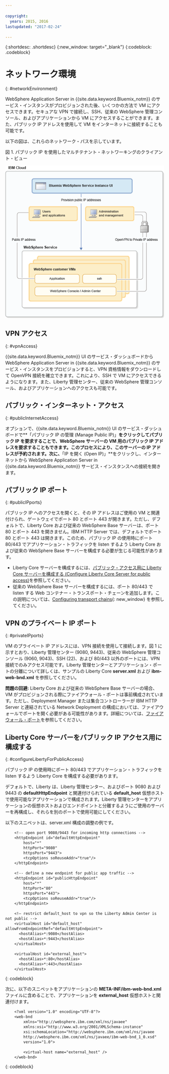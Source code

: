 ```yaml
---

copyright:
  years: 2015, 2016
lastupdated: "2017-02-24"

---
```


{:shortdesc: .shortdesc}
{:new_window: target="_blank"}
{:codeblock: .codeblock}

# ネットワーク環境
{: #networkEnvironment}

WebSphere Application Server in {{site.data.keyword.Bluemix_notm}} のサービス・インスタンスがプロビジョンされた後、いくつかの方法で VM にアクセスできます。セキュアな VPN で接続し、SSH、従来の WebSphere 管理コンソール、およびアプリケーションから VM にアクセスすることができます。また、パブリック IP アドレスを使用して VM をインターネットに接続することも可能です。

以下の図は、これらのネットワーク・パスを示しています。

図 1. パブリック IP を使用したマルチテナント・ネットワーキングのクライアント・ビュー

![図 1. パブリック IP を使用したマルチテナント・ネットワーキングのクライアント・ビュー](images/wasaas_multi_tenantPublicIP.gif)

## VPN アクセス
{: #vpnAccess}

{{site.data.keyword.Bluemix_notm}} UI のサービス・ダッシュボードから WebSphere Application Server in {{site.data.keyword.Bluemix_notm}} のサービス・インスタンスをプロビジョンすると、VPN 資格情報をダウンロードして OpenVPN 接続を確立できます。これにより、SSH で VM にアクセスできるようになります。また、Liberty 管理センター、従来の WebSphere 管理コンソール、およびアプリケーションへのアクセスも可能です。

## パブリック・インターネット・アクセス
{: #publicInternetAccess}

オプションで、{{site.data.keyword.Bluemix_notm}} UI のサービス・ダッシュボードで**「パブリック IP の管理 (Manage Public IP)」**をクリックしてパブリック IP を要求することで、WebSphere サーバーの VM 用のパブリック IP アドレスを要求することもできます。このプロセスにより、このサーバーの IP アドレスが予約されます。次に、**「IP を開く (Open IP)」**をクリックし、インターネットから WebSphere Application Server in {{site.data.keyword.Bluemix_notm}} サービス・インスタンスへの接続を開きます。

## パブリック IP ポート
{: #publicIPports}

パブリック IP へのアクセスを開くと、その IP アドレスはご使用の VM と関連付けられ、ゲートウェイでポート 80 とポート 443 が開きます。ただし、デフォルトで、Liberty Core および従来の WebSphere Base サーバーは、ポート 80 とポート 443 を開きません。IBM HTTP Server では、デフォルトでポート 80 とポート 443 は開きます。このため、パブリック IP の使用時にポート 80/443 でアプリケーション・トラフィックを listen するよう Liberty Core および従来の WebSphere Base サーバーを構成する必要が生じる可能性があります。
* Liberty Core サーバーを構成するには、[パブリック・アクセス用に Liberty Core サーバーを構成する (Configure Liberty Core Server for public access)](networkEnvironment.html#configureLibertyForPublicAccess)を参照してください。
* 従来の WebSphere Base サーバーを構成するには、ポート 80/443 で listen する Web コンテナー・トランスポート・チェーンを追加します。この説明については、[Configuring transport chains](http://www.ibm.com/support/knowledgecenter/SSEQTP_8.5.5//com.ibm.websphere.nd.doc/ae/trun_chain_transport.html){: new_window} を参照してください。

## VPN のプライベート IP ポート
{: #privateIPports}

VM のプライベート IP アドレスには、VPN 接続を使用して接続します。図 1 に示すとおり、Liberty 管理センター (9080, 9443)、従来の WebSphere 管理コンソール (9060, 9043)、SSH (22)、および 80/443 以外のポートには、VPN 接続でのみアクセス可能です。Liberty 管理センターとアプリケーション・ポートの分離について詳しくは、サンプルの Liberty Core **server.xml** および **ibm-web-bnd.xml** を参照してください。

**問題の回避:** Liberty Core および従来の WebSphere Base サーバーの場合、VM がプロビジョンされる際にファイアウォール・ポートは事前構成されています。ただし、Deployment Manager または集合コントローラーが IBM HTTP Server と連結されている Network Deployment の構成においては、ファイアウォールでポートを開く必要がある可能性があります。詳細については、[ファイアウォール・ポート](systemAccess.html#firewall_ports)を参照してください。

## Liberty Core サーバーをパブリック IP アクセス用に構成する
{: #configureLibertyForPublicAccess}

パブリック IP の使用時にポート 80/443 でアプリケーション・トラフィックを listen するよう Liberty Core を構成する必要があります。

デフォルトで、Liberty は、Liberty 管理センター、およびポート 9080 および 9443 の **defaultHttpEndpoint** と関連付けられている **default_host** 仮想ホストで使用可能なアプリケーションで構成されます。Liberty 管理センターをアプリケーションの仮想ホストおよびエンドポイントと分離するようにご使用のサーバーを再構成し、それらを別のポートで使用可能にしてください。

以下のスニペットは、server.xml 構成の調整の例です。

```    
    <!-- open port 9080/9443 for incoming http connections -->
    <httpEndpoint id="defaultHttpEndpoint"
        host="*"
        httpPort="9080"
        httpsPort="9443">
        <tcpOptions soReuseAddr="true"/>
    </httpEndpoint>

    <!-- define a new endpoint for public app traffic -->
    <httpEndpoint id="publicHttpEndpoint"
        host="*"
        httpPort="80"
        httpsPort="443">
        <tcpOptions soReuseAddr="true"/>
    </httpEndpoint>

    <!– restrict default_host to vpn so the Liberty Admin Center is not public -->
    <virtualHost id="default_host" allowFromEndpointRef="defaultHttpEndpoint">
      <hostAlias>*:9080</hostAlias>
      <hostAlias>*:9443</hostAlias>
    </virtualHost>

    <virtualHost id="external_host">
      <hostAlias>*:80</hostAlias>
      <hostAlias>*:443</hostAlias>
    </virtualHost>
```
{: codeblock}

次に、以下のスニペットをアプリケーションの **META-INF/ibm-web-bnd.xml** ファイルに含めることで、アプリケーションを **external_host** 仮想ホストと関連付けます。

```
    <?xml version="1.0" encoding="UTF-8"?>
    <web-bnd
        xmlns="http://websphere.ibm.com/xml/ns/javaee"
        xmlns:xsi="http://www.w3.org/2001/XMLSchema-instance"
        xsi:schemaLocation="http://websphere.ibm.com/xml/ns/javaee   
        http://websphere.ibm.com/xml/ns/javaee/ibm-web-bnd_1_0.xsd"
        version="1.0">

        <virtual-host name="external_host" />
    </web-bnd>
```
{: codeblock}
